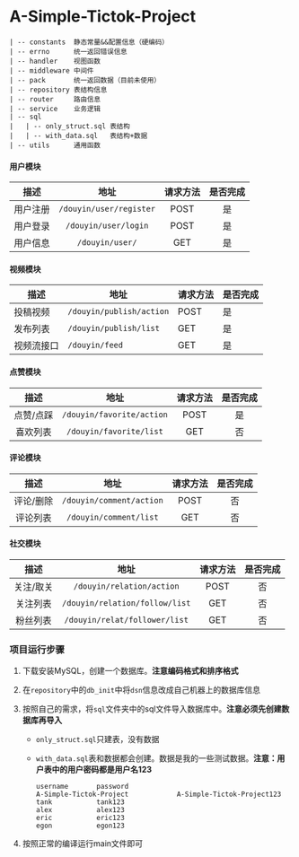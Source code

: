 # A-Simple-Tictok-Project
```
| -- constants 	静态常量&&配置信息（硬编码）
| -- errno 		统一返回错误信息
| -- handler 	视图函数
| -- middleware 中间件 
| -- pack		统一返回数据（目前未使用）
| -- repository 表结构信息
| -- router		路由信息
| -- service	业务逻辑
| -- sql
|	| -- only_struct.sql 表结构
|	| -- with_data.sql   表结构+数据
| -- utils		通用函数
```

#### 用户模块

|   描述   |          地址           | 请求方法 | 是否完成 |
| :------: | :---------------------: | :------: | :------: |
| 用户注册 | `/douyin/user/register` |   POST   |    是    |
| 用户登录 |  `/douyin/user/login`   |   POST   |    是    |
| 用户信息 |     `/douyin/user/`     |   GET    |    是    |

#### 视频模块

| 描述       | 地址                     | 请求方法 | 是否完成 |
| ---------- | ------------------------ | -------- | -------- |
| 投稿视频   | `/douyin/publish/action` | POST     | 是       |
| 发布列表   | `/douyin/publish/list`   | GET      | 是       |
| 视频流接口 | `/douyin/feed`           | GET      | 是       |

#### 点赞模块

|   描述    |           地址            | 请求方法 | 是否完成 |
| :-------: | :-----------------------: | :------: | :------: |
| 点赞/点踩 | `/douyin/favorite/action` |   POST   |    是    |
| 喜欢列表  |  `/douyin/favorite/list`  |   GET    |    否    |

#### 评论模块

|   描述    |           地址           | 请求方法 | 是否完成 |
| :-------: | :----------------------: | :------: | :------: |
| 评论/删除 | `/douyin/comment/action` |   POST   |    否    |
| 评论列表  |  `/douyin/comment/list`  |   GET    |    否    |

#### 社交模块

|   描述    |              地址              | 请求方法 | 是否完成 |
| :-------: | :----------------------------: | :------: | :------: |
| 关注/取关 |   `/douyin/relation/action`    |   POST   |    否    |
| 关注列表  | `/douyin/relation/follow/list` |   GET    |    否    |
| 粉丝列表  | `/douyin/relat/follower/list`  |   GET    |    否    |

### 项目运行步骤

1. 下载安装MySQL，创建一个数据库。**注意编码格式和排序格式**

2. 在`repository`中的`db_init`中将`dsn`信息改成自己机器上的数据库信息

3. 按照自己的需求，将`sql`文件夹中的sql文件导入数据库中。**注意必须先创建数据库再导入**

   - `only_struct.sql`只建表，没有数据

   - `with_data.sql`表和数据都会创建。数据是我的一些测试数据。**注意：用户表中的用户密码都是用户名123**

     ```
     username		password
     A-Simple-Tictok-Project			A-Simple-Tictok-Project123
     tank			tank123
     alex			alex123
     eric			eric123
     egon			egon123
     ```

4. 按照正常的编译运行main文件即可
